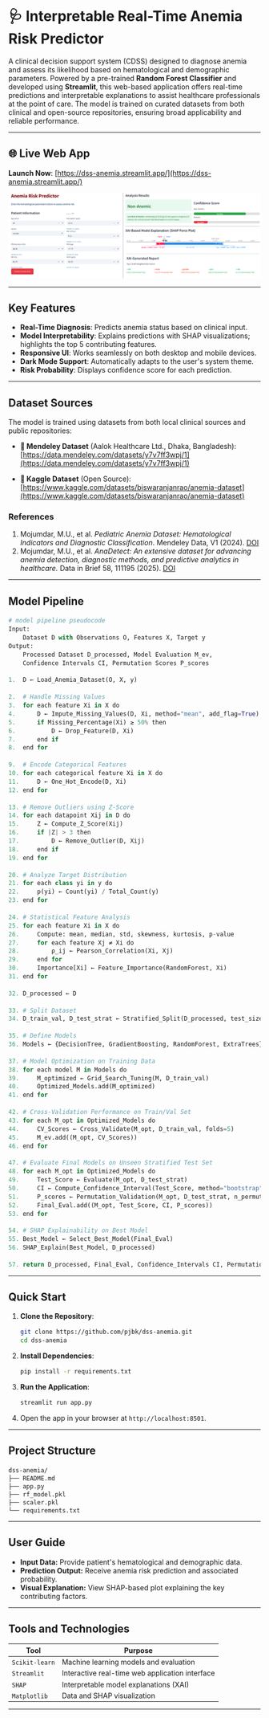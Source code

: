 # 🩺 Interpretable Real-Time Anemia Risk Predictor

A clinical decision support system (CDSS) designed to diagnose anemia and assess its likelihood based on hematological and demographic parameters. Powered by a pre-trained **Random Forest Classifier** and developed using **Streamlit**, this web-based application offers real-time predictions and interpretable explanations to assist healthcare professionals at the point of care. The model is trained on curated datasets from both clinical and open-source repositories, ensuring broad applicability and reliable performance.

---

## 🌐 Live Web App

 **Launch Now**: [https://dss-anemia.streamlit.app/](https://dss-anemia.streamlit.app/)

![App Interface](https://github.com/pjbk/dss-anemia/blob/main/App%20interface.png)

---

## Key Features

- **Real-Time Diagnosis**: Predicts anemia status based on clinical input.
- **Model Interpretability**: Explains predictions with SHAP visualizations; highlights the top 5 contributing features.
- **Responsive UI**: Works seamlessly on both desktop and mobile devices.
- **Dark Mode Support**: Automatically adapts to the user's system theme.
- **Risk Probability**: Displays confidence score for each prediction.

---

## Dataset Sources

The model is trained using datasets from both local clinical sources and public repositories:

- **📁 Mendeley Dataset** (Aalok Healthcare Ltd., Dhaka, Bangladesh):  
  [https://data.mendeley.com/datasets/y7v7ff3wpj/1](https://data.mendeley.com/datasets/y7v7ff3wpj/1)

- **📁 Kaggle Dataset** (Open Source):  
  [https://www.kaggle.com/datasets/biswaranjanrao/anemia-dataset](https://www.kaggle.com/datasets/biswaranjanrao/anemia-dataset)

### References
1. Mojumdar, M.U., et al. *Pediatric Anemia Dataset: Hematological Indicators and Diagnostic Classification*. Mendeley Data, V1 (2024). [DOI](https://doi.org/10.17632/y7v7ff3wpj.1)  
2. Mojumdar, M.U., et al. *AnaDetect: An extensive dataset for advancing anemia detection, diagnostic methods, and predictive analytics in healthcare.* Data in Brief 58, 111195 (2025). [DOI](https://doi.org/10.1016/j.dib.2024.111195)

---

## Model Pipeline

```python
# model pipeline pseudocode  
Input: 
    Dataset D with Observations O, Features X, Target y
Output: 
    Processed Dataset D_processed, Model Evaluation M_ev, 
    Confidence Intervals CI, Permutation Scores P_scores

1.  D ← Load_Anemia_Dataset(O, X, y)

2.  # Handle Missing Values
3.  for each feature Xi in X do
4.      D ← Impute_Missing_Values(D, Xi, method="mean", add_flag=True)
5.      if Missing_Percentage(Xi) ≥ 50% then
6.          D ← Drop_Feature(D, Xi)
7.      end if
8.  end for

9.  # Encode Categorical Features
10. for each categorical feature Xi in X do
11.     D ← One_Hot_Encode(D, Xi)
12. end for

13. # Remove Outliers using Z-Score
14. for each datapoint Xij in D do
15.     Z ← Compute_Z_Score(Xij)
16.     if |Z| > 3 then
17.         D ← Remove_Outlier(D, Xij)
18.     end if
19. end for

20. # Analyze Target Distribution
21. for each class yi in y do
22.     p(yi) ← Count(yi) / Total_Count(y)
23. end for

24. # Statistical Feature Analysis
25. for each feature Xi in X do
26.     Compute: mean, median, std, skewness, kurtosis, p-value
27.     for each feature Xj ≠ Xi do
28.         ρ_ij ← Pearson_Correlation(Xi, Xj)
29.     end for
30.     Importance[Xi] ← Feature_Importance(RandomForest, Xi)
31. end for

32. D_processed ← D

33. # Split Dataset
34. D_train_val, D_test_strat ← Stratified_Split(D_processed, test_size=20%)

35. # Define Models
36. Models ← {DecisionTree, GradientBoosting, RandomForest, ExtraTrees}

37. # Model Optimization on Training Data
38. for each model M in Models do
39.     M_optimized ← Grid_Search_Tuning(M, D_train_val)
40.     Optimized_Models.add(M_optimized)
41. end for

42. # Cross-Validation Performance on Train/Val Set
43. for each M_opt in Optimized_Models do
44.     CV_Scores ← Cross_Validate(M_opt, D_train_val, folds=5)
45.     M_ev.add((M_opt, CV_Scores))
46. end for

47. # Evaluate Final Models on Unseen Stratified Test Set
48. for each M_opt in Optimized_Models do
49.     Test_Score ← Evaluate(M_opt, D_test_strat)
50.     CI ← Compute_Confidence_Interval(Test_Score, method="bootstrap", confidence_level=95%)
51.     P_scores ← Permutation_Validation(M_opt, D_test_strat, n_permutations=1000)
52.     Final_Eval.add((M_opt, Test_Score, CI, P_scores))
53. end for

54. # SHAP Explainability on Best Model
55. Best_Model ← Select_Best_Model(Final_Eval)
56. SHAP_Explain(Best_Model, D_processed)

57. return D_processed, Final_Eval, Confidence_Intervals CI, Permutation Scores P_scores

```
---
## Quick Start
1. **Clone the Repository**:
   ```bash
   git clone https://github.com/pjbk/dss-anemia.git
   cd dss-anemia
   ```

2. **Install Dependencies**:
   ```bash
   pip install -r requirements.txt
   ```

3. **Run the Application**:
   ```bash
   streamlit run app.py
   ```

4. Open the app in your browser at `http://localhost:8501`.
---

## Project Structure

```
dss-anemia/
├── README.md
├── app.py
├── rf_model.pkl
├── scaler.pkl
└── requirements.txt
```
---
## User Guide
- **Input Data:** Provide patient's hematological and demographic data.
- **Prediction Output:** Receive anemia risk prediction and associated probability.
- **Visual Explanation:** View SHAP-based plot explaining the key contributing factors.
---
## Tools and Technologies
| Tool           | Purpose                                         |
| -------------- | ----------------------------------------------- |
| `Scikit-learn` | Machine learning models and evaluation          |
| `Streamlit`    | Interactive real-time web application interface |
| `SHAP`         | Interpretable model explanations (XAI)          |
| `Matplotlib`   | Data and SHAP visualization                     |

---
